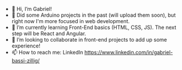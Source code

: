 - 👋 Hi, I’m Gabriel!
- 👀 Did some Arduino projects in the past (will upload them soon), but right now I'm more focused in web development.
- 🌱 I’m currently learning Front-End basics (HTML, CSS, JS). The next step will be React and Angular.
- 💞️ I’m looking to collaborate in front-end projects to add up some experience!
- 📫 How to reach me: LinkedIn https://www.linkedin.com/in/gabriel-bassi-zillig/

<!---
GZILLIG/GZILLIG is a ✨ special ✨ repository because its `README.md` (this file) appears on your GitHub profile.
You can click the Preview link to take a look at your changes.
--->
